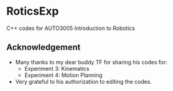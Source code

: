 # RoticsExp
 C++ codes for AUTO3005 Introduction to Robotics 

 ## Acknowledgement 

 - Many thanks to my dear buddy TF for sharing his codes for: 
	- Experiment 3: Kinematics
	- Experiment 4: Motion Planning
 - Very grateful to his authorization to editing the codes.



